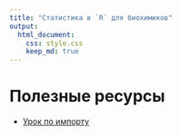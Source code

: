 ```yaml
---
title: "Статистика в `R` для биохимиков"
output: 
  html_document:
    css: style.css
    keep_md: true
---
```


# Полезные ресурсы

* [Урок по импорту](02_Import.html)
